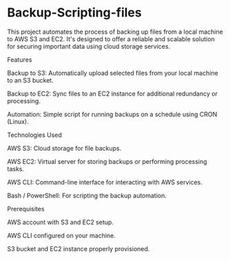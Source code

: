 # Backup-Scripting-files
This project automates the process of backing up files from a local machine to AWS S3 and EC2. It's designed to offer a reliable and scalable solution for securing important data using cloud storage services.

Features

Backup to S3: Automatically upload selected files from your local machine to an S3 bucket.

Backup to EC2: Sync files to an EC2 instance for additional redundancy or processing.

Automation: Simple script for running backups on a schedule using CRON (Linux).

Technologies Used

AWS S3: Cloud storage for file backups.

AWS EC2: Virtual server for storing backups or performing processing tasks.

AWS CLI: Command-line interface for interacting with AWS services.

Bash / PowerShell: For scripting the backup automation.

Prerequisites

AWS account with S3 and EC2 setup.

AWS CLI configured on your machine.

S3 bucket and EC2 instance properly provisioned.
